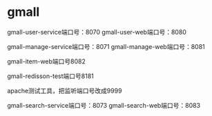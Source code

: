 # gmall

gmall-user-service端口号：8070
gmall-user-web端口号：8080

gmall-manage-service端口号：8071
gmall-manage-web端口号：8081

gmall-item-web端口号8082

gmall-redisson-test端口号8181

apache测试工具，把监听端口号改成9999

gmall-search-service端口号：8073
gmall-search-web端口号：8083